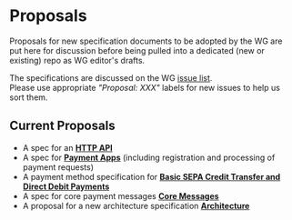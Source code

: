 # Proposals

Proposals for new specification documents to be adopted by the WG are put here for discussion before being pulled into
a dedicated (new or existing) repo as WG editor's drafts.

The specifications are discussed on the WG [issue list](https://github.com/w3c/webpayments/issues).   
Please use appropriate *"Proposal: XXX"*  labels for new issues to help us sort them.

## Current Proposals

* A spec for an [**HTTP API**](https://w3c.github.io/webpayments/proposals/web-payments-http-api/)
* A spec for [**Payment Apps**](https://w3c.github.io/webpayments/proposals/paymentapps/payment-apps.html) (including registration and processing of payment requests)   
* A payment method specification for [**Basic SEPA Credit Transfer and Direct Debit Payments**](https://w3c.github.io/webpayments/proposals/basic-ct-dd-payment/basic-ct-dd-payment.html)
* A spec for core payment messages [**Core Messages**](https://w3c.github.io/webpayments/proposals/core-messages/)
* A proposal for a new architecture specification [**Architecture**](https://w3c.github.io/webpayments/proposals/architecture/)
